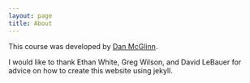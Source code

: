 ```yaml
---
layout: page
title: About
---
```


This course was developed by [Dan McGlinn](https://mcglinnlab.org). 

I would like to thank Ethan White, Greg Wilson, and David LeBauer for advice
on how to create this website using jekyll.